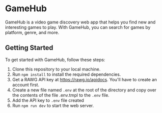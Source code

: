 # GameHub

GameHub is a video game discovery web app that helps you find new and interesting games to play. With GameHub, you can search for games by platform, genre, and more. 

## Getting Started

To get started with GameHub, follow these steps:


1. Clone this repository to your local machine.
2. Run `npm install` to install the required dependencies.
3. Get a RAWG API key at https://rawg.io/apidocs. You'll have to create an account first. 
4. Create a new file named ```.env``` at the root of the directory and copy over the contents of the file .env.tmpl to the ```.env``` file.
4. Add the API key to ```.env``` file created
5. Run `npm run dev` to start the web server. 